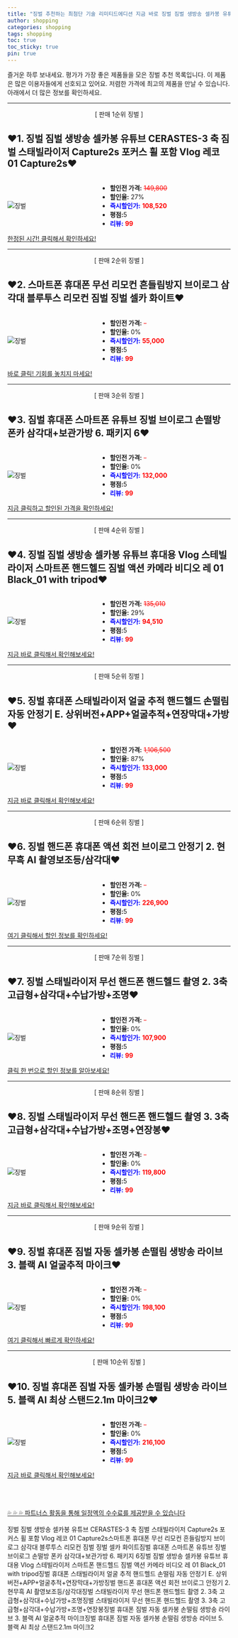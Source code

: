 ```yaml
---
title: "징벌 추천하는 최첨단 기술 리미티드에디션 지금 바로 징벌 짐벌 생방송 셀카봉 유튜브"
author: shopping
categories: shopping
tags: shopping
toc: true
toc_sticky: true
pin: true
---
```

즐거운 하루 보내세요. 평가가 가장 좋은 제품들을 모은 징벌 추천 목록입니다. 이 제품은 많은 이용자들에게 선호되고 있어요. 저렴한 가격에 최고의 제품을 만날 수 있습니다. 아래에서 더 많은 정보를 확인하세요.

---
<p class="toplist" style="margin: 0 auto; display: block; width: fit-content;">[ 판매 1순위 징벌 ]</p>

<h2><strong>❤️1. 징벌 짐벌 생방송 셀카봉 유튜브 CERASTES-3 축 짐벌 스태빌라이저 Capture2s 포커스 휠 포함 Vlog 레코 01 Capture2s❤️</strong></h2>

<div style="display: flex; align-items: center;">
    <div style="flex: 0.4;">
        <img src="https://thumbnail6.coupangcdn.com/thumbnails/remote/230x230ex/image/vendor_inventory/f6b5/eb802a05a66701caa75b105815c32d3392e41b6fd458af54c5749b8cc4cd.jpg" alt="징벌" style="max-width: 100%;">
    </div>
    <div style="flex: 0.6; margin-left: 10px;">
        <ul>
            <li><strong>할인전 가격:</strong> <del style="color: red;">149,800</del></li>
            <li><strong>할인율:</strong> 27%</li>
            <li><span style='color:blue'><strong>즉시할인가:</strong></span> <span style='color:red'><strong>108,520</strong></span></li>
            <li><strong>평점:</strong>5</li>
            <li><span style='color:blue'><strong>리뷰:</strong></span> <span style='color:red'><strong>99</strong></span></li>
        </ul>
    </div>
</div>
<div class="center">
    <a href="https://William4Davisa.github.io?lptag=AF9450613&subid=githubio&pageKey=7189185341&traceid=V0-153&itemId=18147262962&vendorItemId=89833560919" class="myButton">
        한정된 시간! 클릭해서 확인하세요!
    </a>
</div>


---
<p class="toplist" style="margin: 0 auto; display: block; width: fit-content;">[ 판매 2순위 징벌 ]</p>

<h2><strong>❤️2. 스마트폰 휴대폰 무선 리모컨 흔들림방지 브이로그 삼각대 블루투스 리모컨 짐벌 징벌 셀카 화이트❤️</strong></h2>

<div style="display: flex; align-items: center;">
    <div style="flex: 0.4;">
        <img src="https://thumbnail8.coupangcdn.com/thumbnails/remote/230x230ex/image/vendor_inventory/2124/22a94a311f0f379d3ec53046e56261dda9d4c982bc753d0f3199b8301076.png" alt="징벌" style="max-width: 100%;">
    </div>
    <div style="flex: 0.6; margin-left: 10px;">
        <ul>
            <li><strong>할인전 가격:</strong> <del style="color: red;">-</del></li>
            <li><strong>할인율:</strong> 0%</li>
            <li><span style='color:blue'><strong>즉시할인가:</strong></span> <span style='color:red'><strong>55,000</strong></span></li>
            <li><strong>평점:</strong>5</li>
            <li><span style='color:blue'><strong>리뷰:</strong></span> <span style='color:red'><strong>99</strong></span></li>
        </ul>
    </div>
</div>
<div class="center">
    <a href="https://William4Davisa.github.io?lptag=AF9450613&subid=githubio&pageKey=5802138849&traceid=V0-153&itemId=9954143855&vendorItemId=77237302491" class="myButton">
        바로 클릭! 기회를 놓치지 마세요!
    </a>
</div>


---
<p class="toplist" style="margin: 0 auto; display: block; width: fit-content;">[ 판매 3순위 징벌 ]</p>

<h2><strong>❤️3. 짐벌 휴대폰 스마트폰 유튜브 징벌 브이로그 손떨방 폰카 삼각대+보관가방 6. 패키지 6❤️</strong></h2>

<div style="display: flex; align-items: center;">
    <div style="flex: 0.4;">
        <img src="https://thumbnail9.coupangcdn.com/thumbnails/remote/230x230ex/image/vendor_inventory/7705/fa9aa21a79ee38592e60f227a5abc813fc4c750def2b9ef65d9500e036f9.jpg" alt="징벌" style="max-width: 100%;">
    </div>
    <div style="flex: 0.6; margin-left: 10px;">
        <ul>
            <li><strong>할인전 가격:</strong> <del style="color: red;">-</del></li>
            <li><strong>할인율:</strong> 0%</li>
            <li><span style='color:blue'><strong>즉시할인가:</strong></span> <span style='color:red'><strong>132,000</strong></span></li>
            <li><strong>평점:</strong>5</li>
            <li><span style='color:blue'><strong>리뷰:</strong></span> <span style='color:red'><strong>99</strong></span></li>
        </ul>
    </div>
</div>
<div class="center">
    <a href="https://William4Davisa.github.io?lptag=AF9450613&subid=githubio&pageKey=8199352108&traceid=V0-153&itemId=23496800656&vendorItemId=90628583891" class="myButton">
        지금 클릭하고 할인된 가격을 확인하세요!
    </a>
</div>


---
<p class="toplist" style="margin: 0 auto; display: block; width: fit-content;">[ 판매 4순위 징벌 ]</p>

<h2><strong>❤️4. 징벌 짐벌 생방송 셀카봉 유튜브 휴대용 Vlog 스테빌라이저 스마트폰 핸드헬드 짐벌 액션 카메라 비디오 레 01 Black_01 with tripod❤️</strong></h2>

<div style="display: flex; align-items: center;">
    <div style="flex: 0.4;">
        <img src="https://thumbnail6.coupangcdn.com/thumbnails/remote/230x230ex/image/vendor_inventory/e02e/ea5fda966bc856253a4eba969237f268c02073b2a2d96bbd36dc53dc2052.jpg" alt="징벌" style="max-width: 100%;">
    </div>
    <div style="flex: 0.6; margin-left: 10px;">
        <ul>
            <li><strong>할인전 가격:</strong> <del style="color: red;">135,010</del></li>
            <li><strong>할인율:</strong> 29%</li>
            <li><span style='color:blue'><strong>즉시할인가:</strong></span> <span style='color:red'><strong>94,510</strong></span></li>
            <li><strong>평점:</strong>5</li>
            <li><span style='color:blue'><strong>리뷰:</strong></span> <span style='color:red'><strong>99</strong></span></li>
        </ul>
    </div>
</div>
<div class="center">
    <a href="https://William4Davisa.github.io?lptag=AF9450613&subid=githubio&pageKey=7189186940&traceid=V0-153&itemId=18147269179&vendorItemId=86209423845" class="myButton">
        지금 바로 클릭해서 확인해보세요!
    </a>
</div>


---
<p class="toplist" style="margin: 0 auto; display: block; width: fit-content;">[ 판매 5순위 징벌 ]</p>

<h2><strong>❤️5. 징벌 휴대폰 스태빌라이저 얼굴 추적 핸드헬드 손떨림 자동 안정기 E. 상위버전+APP+얼굴추적+연장막대+가방❤️</strong></h2>

<div style="display: flex; align-items: center;">
    <div style="flex: 0.4;">
        <img src="https://thumbnail7.coupangcdn.com/thumbnails/remote/230x230ex/image/vendor_inventory/afea/1621abd73b086ffd5edc07ecdb3caf6efafef932c74b327a5f632ee86339.png" alt="징벌" style="max-width: 100%;">
    </div>
    <div style="flex: 0.6; margin-left: 10px;">
        <ul>
            <li><strong>할인전 가격:</strong> <del style="color: red;">1,106,500</del></li>
            <li><strong>할인율:</strong> 87%</li>
            <li><span style='color:blue'><strong>즉시할인가:</strong></span> <span style='color:red'><strong>133,000</strong></span></li>
            <li><strong>평점:</strong>5</li>
            <li><span style='color:blue'><strong>리뷰:</strong></span> <span style='color:red'><strong>99</strong></span></li>
        </ul>
    </div>
</div>
<div class="center">
    <a href="https://William4Davisa.github.io?lptag=AF9450613&subid=githubio&pageKey=7658344754&traceid=V0-153&itemId=20395659285&vendorItemId=87856811493" class="myButton">
        지금 바로 클릭해서 확인해보세요!
    </a>
</div>


---
<p class="toplist" style="margin: 0 auto; display: block; width: fit-content;">[ 판매 6순위 징벌 ]</p>

<h2><strong>❤️6. 징벌 핸드폰 휴대폰 액션 회전 브이로그 안정기 2. 현무흑 AI 촬영보조등/삼각대❤️</strong></h2>

<div style="display: flex; align-items: center;">
    <div style="flex: 0.4;">
        <img src="https://thumbnail9.coupangcdn.com/thumbnails/remote/230x230ex/image/vendor_inventory/dae6/94773fefa34f9a56f3db123d818ef7dd8031a9ac83222ec8c6db55239270.png" alt="징벌" style="max-width: 100%;">
    </div>
    <div style="flex: 0.6; margin-left: 10px;">
        <ul>
            <li><strong>할인전 가격:</strong> <del style="color: red;">-</del></li>
            <li><strong>할인율:</strong> 0%</li>
            <li><span style='color:blue'><strong>즉시할인가:</strong></span> <span style='color:red'><strong>226,900</strong></span></li>
            <li><strong>평점:</strong>5</li>
            <li><span style='color:blue'><strong>리뷰:</strong></span> <span style='color:red'><strong>99</strong></span></li>
        </ul>
    </div>
</div>
<div class="center">
    <a href="https://William4Davisa.github.io?lptag=AF9450613&subid=githubio&pageKey=8175255587&traceid=V0-153&itemId=23361646677&vendorItemId=90392076845" class="myButton">
        여기 클릭해서 할인 정보를 확인하세요!
    </a>
</div>


---
<p class="toplist" style="margin: 0 auto; display: block; width: fit-content;">[ 판매 7순위 징벌 ]</p>

<h2><strong>❤️7. 징벌 스태빌라이저 무선 핸드폰 핸드헬드 촬영 2. 3축 고급형+삼각대+수납가방+조명❤️</strong></h2>

<div style="display: flex; align-items: center;">
    <div style="flex: 0.4;">
        <img src="https://thumbnail6.coupangcdn.com/thumbnails/remote/230x230ex/image/vendor_inventory/f637/3e0750056e2a6f285e0e88a90d6742073cec738346a483bf47103d06bcef.jpg" alt="징벌" style="max-width: 100%;">
    </div>
    <div style="flex: 0.6; margin-left: 10px;">
        <ul>
            <li><strong>할인전 가격:</strong> <del style="color: red;">-</del></li>
            <li><strong>할인율:</strong> 0%</li>
            <li><span style='color:blue'><strong>즉시할인가:</strong></span> <span style='color:red'><strong>107,900</strong></span></li>
            <li><strong>평점:</strong>5</li>
            <li><span style='color:blue'><strong>리뷰:</strong></span> <span style='color:red'><strong>99</strong></span></li>
        </ul>
    </div>
</div>
<div class="center">
    <a href="https://William4Davisa.github.io?lptag=AF9450613&subid=githubio&pageKey=8175256037&traceid=V0-153&itemId=23361649307&vendorItemId=90392079548" class="myButton">
        클릭 한 번으로 할인 정보를 알아보세요!
    </a>
</div>


---
<p class="toplist" style="margin: 0 auto; display: block; width: fit-content;">[ 판매 8순위 징벌 ]</p>

<h2><strong>❤️8. 징벌 스태빌라이저 무선 핸드폰 핸드헬드 촬영 3. 3축 고급형+삼각대+수납가방+조명+연장봉❤️</strong></h2>

<div style="display: flex; align-items: center;">
    <div style="flex: 0.4;">
        <img src="https://thumbnail7.coupangcdn.com/thumbnails/remote/230x230ex/image/vendor_inventory/e061/5a0774f4fb9f7d4e48dfcf7519145e97559fa1b355713858ff2785cff2f6.jpg" alt="징벌" style="max-width: 100%;">
    </div>
    <div style="flex: 0.6; margin-left: 10px;">
        <ul>
            <li><strong>할인전 가격:</strong> <del style="color: red;">-</del></li>
            <li><strong>할인율:</strong> 0%</li>
            <li><span style='color:blue'><strong>즉시할인가:</strong></span> <span style='color:red'><strong>119,800</strong></span></li>
            <li><strong>평점:</strong>5</li>
            <li><span style='color:blue'><strong>리뷰:</strong></span> <span style='color:red'><strong>99</strong></span></li>
        </ul>
    </div>
</div>
<div class="center">
    <a href="https://William4Davisa.github.io?lptag=AF9450613&subid=githubio&pageKey=8175256037&traceid=V0-153&itemId=23361649304&vendorItemId=90392079537" class="myButton">
        지금 바로 클릭해서 확인해보세요!
    </a>
</div>


---
<p class="toplist" style="margin: 0 auto; display: block; width: fit-content;">[ 판매 9순위 징벌 ]</p>

<h2><strong>❤️9. 징벌 휴대폰 짐벌 자동 셀카봉 손떨림 생방송 라이브 3. 블랙 AI 얼굴추적 마이크❤️</strong></h2>

<div style="display: flex; align-items: center;">
    <div style="flex: 0.4;">
        <img src="https://thumbnail10.coupangcdn.com/thumbnails/remote/230x230ex/image/vendor_inventory/6b73/6e804c55b77150e60e096e1e4610a35cb68bc0e66f3223cb9a53876c5b5e.jpg" alt="징벌" style="max-width: 100%;">
    </div>
    <div style="flex: 0.6; margin-left: 10px;">
        <ul>
            <li><strong>할인전 가격:</strong> <del style="color: red;">-</del></li>
            <li><strong>할인율:</strong> 0%</li>
            <li><span style='color:blue'><strong>즉시할인가:</strong></span> <span style='color:red'><strong>198,100</strong></span></li>
            <li><strong>평점:</strong>5</li>
            <li><span style='color:blue'><strong>리뷰:</strong></span> <span style='color:red'><strong>99</strong></span></li>
        </ul>
    </div>
</div>
<div class="center">
    <a href="https://William4Davisa.github.io?lptag=AF9450613&subid=githubio&pageKey=8175256541&traceid=V0-153&itemId=23361652512&vendorItemId=90392082577" class="myButton">
        여기 클릭해서 빠르게 확인하세요!
    </a>
</div>


---
<p class="toplist" style="margin: 0 auto; display: block; width: fit-content;">[ 판매 10순위 징벌 ]</p>

<h2><strong>❤️10. 징벌 휴대폰 짐벌 자동 셀카봉 손떨림 생방송 라이브 5. 블랙 AI 최상 스탠드2.1m 마이크2❤️</strong></h2>

<div style="display: flex; align-items: center;">
    <div style="flex: 0.4;">
        <img src="https://thumbnail10.coupangcdn.com/thumbnails/remote/230x230ex/image/vendor_inventory/a450/c8055b9b2785b68df39b8699b708a2086fb44de7730c91dada7d3e2dae00.jpg" alt="징벌" style="max-width: 100%;">
    </div>
    <div style="flex: 0.6; margin-left: 10px;">
        <ul>
            <li><strong>할인전 가격:</strong> <del style="color: red;">-</del></li>
            <li><strong>할인율:</strong> 0%</li>
            <li><span style='color:blue'><strong>즉시할인가:</strong></span> <span style='color:red'><strong>216,100</strong></span></li>
            <li><strong>평점:</strong>5</li>
            <li><span style='color:blue'><strong>리뷰:</strong></span> <span style='color:red'><strong>99</strong></span></li>
        </ul>
    </div>
</div>
<div class="center">
    <a href="https://William4Davisa.github.io?lptag=AF9450613&subid=githubio&pageKey=8175256541&traceid=V0-153&itemId=23361652533&vendorItemId=90392082618" class="myButton">
        지금 바로 클릭해서 확인해보세요!
    </a>
</div>

<br><br><br>[💦 💦 💦 파트너스 활동을 통해 일정액의 수수료를 제공받을 수 있습니다](https://link.coupang.com/a/bcpT2c)<br><br>징벌 짐벌 생방송 셀카봉 유튜브 CERASTES-3 축 짐벌 스태빌라이저 Capture2s 포커스 휠 포함 Vlog 레코 01 Capture2s스마트폰 휴대폰 무선 리모컨 흔들림방지 브이로그 삼각대 블루투스 리모컨 짐벌 징벌 셀카 화이트짐벌 휴대폰 스마트폰 유튜브 징벌 브이로그 손떨방 폰카 삼각대+보관가방 6. 패키지 6징벌 짐벌 생방송 셀카봉 유튜브 휴대용 Vlog 스테빌라이저 스마트폰 핸드헬드 짐벌 액션 카메라 비디오 레 01 Black_01 with tripod징벌 휴대폰 스태빌라이저 얼굴 추적 핸드헬드 손떨림 자동 안정기 E. 상위버전+APP+얼굴추적+연장막대+가방징벌 핸드폰 휴대폰 액션 회전 브이로그 안정기 2. 현무흑 AI 촬영보조등/삼각대징벌 스태빌라이저 무선 핸드폰 핸드헬드 촬영 2. 3축 고급형+삼각대+수납가방+조명징벌 스태빌라이저 무선 핸드폰 핸드헬드 촬영 3. 3축 고급형+삼각대+수납가방+조명+연장봉징벌 휴대폰 짐벌 자동 셀카봉 손떨림 생방송 라이브 3. 블랙 AI 얼굴추적 마이크징벌 휴대폰 짐벌 자동 셀카봉 손떨림 생방송 라이브 5. 블랙 AI 최상 스탠드2.1m 마이크2